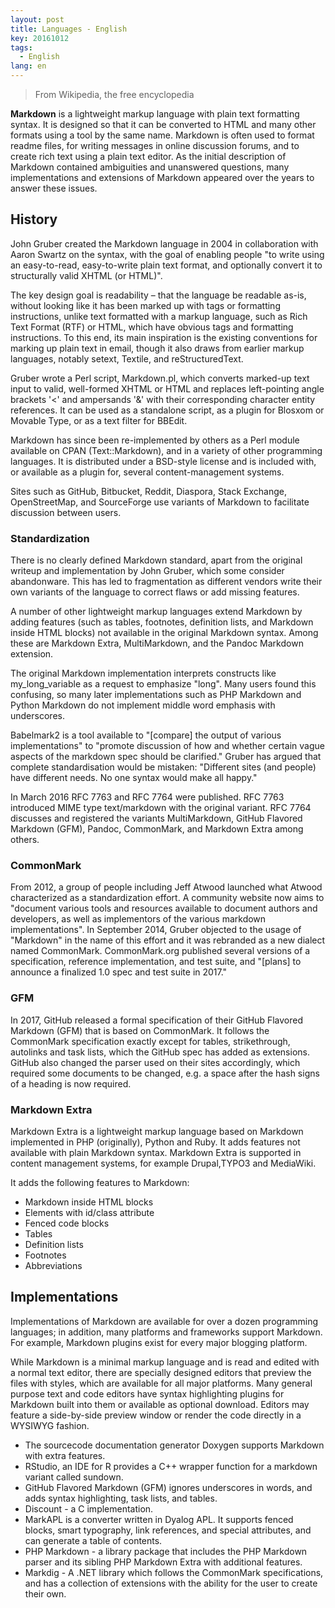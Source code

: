 ```yaml
---
layout: post
title: Languages - English
key: 20161012
tags:
  - English
lang: en
---
```


> From Wikipedia, the free encyclopedia

**Markdown** is a lightweight markup language with plain text formatting syntax. It is designed so that it can be converted to HTML and many other formats using a tool by the same name. Markdown is often used to format readme files, for writing messages in online discussion forums, and to create rich text using a plain text editor. As the initial description of Markdown contained ambiguities and unanswered questions, many implementations and extensions of Markdown appeared over the years to answer these issues.

<!--more-->

## History

John Gruber created the Markdown language in 2004 in collaboration with Aaron Swartz on the syntax, with the goal of enabling people "to write using an easy-to-read, easy-to-write plain text format, and optionally convert it to structurally valid XHTML (or HTML)".

The key design goal is readability – that the language be readable as-is, without looking like it has been marked up with tags or formatting instructions, unlike text formatted with a markup language, such as Rich Text Format (RTF) or HTML, which have obvious tags and formatting instructions. To this end, its main inspiration is the existing conventions for marking up plain text in email, though it also draws from earlier markup languages, notably setext, Textile, and reStructuredText.

Gruber wrote a Perl script, Markdown.pl, which converts marked-up text input to valid, well-formed XHTML or HTML and replaces left-pointing angle brackets '<' and ampersands '&' with their corresponding character entity references. It can be used as a standalone script, as a plugin for Blosxom or Movable Type, or as a text filter for BBEdit.

Markdown has since been re-implemented by others as a Perl module available on CPAN (Text::Markdown), and in a variety of other programming languages. It is distributed under a BSD-style license and is included with, or available as a plugin for, several content-management systems.

Sites such as GitHub, Bitbucket, Reddit, Diaspora, Stack Exchange, OpenStreetMap, and SourceForge use variants of Markdown to facilitate discussion between users.

### Standardization

There is no clearly defined Markdown standard, apart from the original writeup and implementation by John Gruber, which some consider abandonware. This has led to fragmentation as different vendors write their own variants of the language to correct flaws or add missing features.

A number of other lightweight markup languages extend Markdown by adding features (such as tables, footnotes, definition lists, and Markdown inside HTML blocks) not available in the original Markdown syntax. Among these are Markdown Extra, MultiMarkdown, and the Pandoc Markdown extension.

The original Markdown implementation interprets constructs like my_long_variable as a request to emphasize "long". Many users found this confusing, so many later implementations such as PHP Markdown and Python Markdown do not implement middle word emphasis with underscores.

Babelmark2 is a tool available to "[compare] the output of various implementations" to "promote discussion of how and whether certain vague aspects of the markdown spec should be clarified." Gruber has argued that complete standardisation would be mistaken: "Different sites (and people) have different needs. No one syntax would make all happy."

In March 2016 RFC 7763 and RFC 7764 were published. RFC 7763 introduced MIME type text/markdown with the original variant. RFC 7764 discusses and registered the variants MultiMarkdown, GitHub Flavored Markdown (GFM), Pandoc, CommonMark, and Markdown Extra among others.

### CommonMark

From 2012, a group of people including Jeff Atwood launched what Atwood characterized as a standardization effort. A community website now aims to "document various tools and resources available to document authors and developers, as well as implementors of the various markdown implementations". In September 2014, Gruber objected to the usage of "Markdown" in the name of this effort and it was rebranded as a new dialect named CommonMark. CommonMark.org published several versions of a specification, reference implementation, and test suite, and "[plans] to announce a finalized 1.0 spec and test suite in 2017."

### GFM

In 2017, GitHub released a formal specification of their GitHub Flavored Markdown (GFM) that is based on CommonMark. It follows the CommonMark specification exactly except for tables, strikethrough, autolinks and task lists, which the GitHub spec has added as extensions. GitHub also changed the parser used on their sites accordingly, which required some documents to be changed, e.g. a space after the hash signs of a heading is now required.

### Markdown Extra

Markdown Extra is a lightweight markup language based on Markdown implemented in PHP (originally), Python and Ruby. It adds features not available with plain Markdown syntax. Markdown Extra is supported in content management systems, for example Drupal,TYPO3 and MediaWiki.

It adds the following features to Markdown:

- Markdown inside HTML blocks
- Elements with id/class attribute
- Fenced code blocks
- Tables
- Definition lists
- Footnotes
- Abbreviations

## Implementations

Implementations of Markdown are available for over a dozen programming languages; in addition, many platforms and frameworks support Markdown. For example, Markdown plugins exist for every major blogging platform.

While Markdown is a minimal markup language and is read and edited with a normal text editor, there are specially designed editors that preview the files with styles, which are available for all major platforms. Many general purpose text and code editors have syntax highlighting plugins for Markdown built into them or available as optional download. Editors may feature a side-by-side preview window or render the code directly in a WYSIWYG fashion.

- The sourcecode documentation generator Doxygen supports Markdown with extra features.
- RStudio, an IDE for R provides a C++ wrapper function for a markdown variant called sundown.
- GitHub Flavored Markdown (GFM) ignores underscores in words, and adds syntax highlighting, task lists, and tables.
- Discount - a C implementation.
- MarkAPL is a converter written in Dyalog APL. It supports fenced blocks, smart typography, link references, and special attributes, and can generate a table of contents.
- PHP Markdown - a library package that includes the PHP Markdown parser and its sibling PHP Markdown Extra with additional features.
- Markdig - A .NET library which follows the CommonMark specifications, and has a collection of extensions with the ability for the user to create their own.
